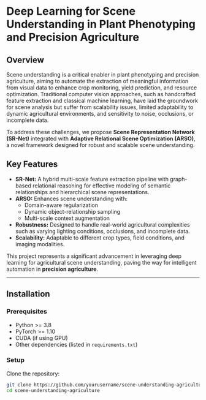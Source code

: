# Deep Learning for Scene Understanding in Plant Phenotyping and Precision Agriculture

## Overview

Scene understanding is a critical enabler in plant phenotyping and precision agriculture, aiming to automate the extraction of meaningful information from visual data to enhance crop monitoring, yield prediction, and resource optimization. Traditional computer vision approaches, such as handcrafted feature extraction and classical machine learning, have laid the groundwork for scene analysis but suffer from scalability issues, limited adaptability to dynamic agricultural environments, and sensitivity to noise, occlusions, or incomplete data.

To address these challenges, we propose **Scene Representation Network (SR-Net)** integrated with **Adaptive Relational Scene Optimization (ARSO)**, a novel framework designed for robust and scalable scene understanding. 

## Key Features

- **SR-Net:** A hybrid multi-scale feature extraction pipeline with graph-based relational reasoning for effective modeling of semantic relationships and hierarchical scene representations.
- **ARSO:** Enhances scene understanding with:
  - Domain-aware regularization
  - Dynamic object-relationship sampling
  - Multi-scale context augmentation
- **Robustness:** Designed to handle real-world agricultural complexities such as varying lighting conditions, occlusions, and incomplete data.
- **Scalability:** Adaptable to different crop types, field conditions, and imaging modalities.

This project represents a significant advancement in leveraging deep learning for agricultural scene understanding, paving the way for intelligent automation in **precision agriculture**.

---

## Installation

### Prerequisites
- Python >= 3.8
- PyTorch >= 1.10
- CUDA (if using GPU)
- Other dependencies (listed in `requirements.txt`)

### Setup
Clone the repository:
```bash
git clone https://github.com/yourusername/scene-understanding-agriculture.git
cd scene-understanding-agriculture
